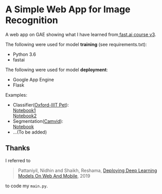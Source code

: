 # A Simple Web App for Image Recognition

A web app on GAE showing what I have learned from[ fast.ai course v3](https://course.fast.ai/index.html).

The following were used for model **training** (see requirements.txt):
- Python 3.6
- fastai

The following were used for model **deployment**:    
- Google App Engine
- Flask

Examples:
- Classifier([Oxford-IIIT Pet](http://www.robots.ox.ac.uk/~vgg/data/pets)):    
[Notebook1](notebooks/Classifier/pets.ipynb)  
[Notebook2](notebooks/Classifier/pets-more.ipynb)
- Segmentation([Camvid](http://mi.eng.cam.ac.uk/research/projects/VideoRec/CamVid/)):    
[Notebook](notebooks/Segmentation/Camvid.ipynb)
- ...(To be added)



## Thanks
I referred to
>Pattaniyil, Nidhin and Shaikh, Reshama, [Deploying Deep Learning Models On Web And Mobile](https://reshamas.github.io/deploying-deep-learning-models-on-web-and-mobile/), 2019

to code my `main.py`.
